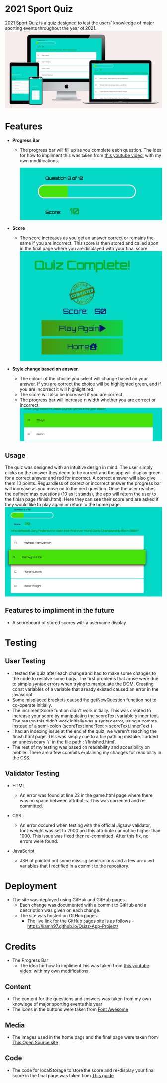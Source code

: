 # 2021 Sport Quiz

2021 Sport Quiz is a quiz designed to test the users' knowledge of major sporting events throughout the year of 2021.
![Image of the home page on multiple devices](assets/images/design_mockup.jpg)

# Features
- __Progress Bar__
    - The progress bar will fill up as you complete each question. The idea for how to impliment this was taken from [this youtube video:](https://www.youtube.com/watch?v=basf1lH1H-E&ab_channel=WebDevSimplified) with my own modifications.

       ![Image of the progress bar](assets/images/progress.jpg)

- __Score__
    - The score increases as you get an answer correct or remains the same if you are incorrect.
    This score is then stored and called apon in the final page where you are displayed with your final score
    ![Image of the final page](assets/images/finish.jpg)

- __Style change based on answer__
    - The colour of the choice you select will change based on your answer. If you are correct the choice will be highlighted green, and if you are incorrect it will highlight red.
    - The score will also be increased if you are correct.
    - The progress bar will increase in width whether you are correct or incorrect
        ![Image of the choice style change](assets/images/style.jpg)
 
## Usage
The quiz was designed with an intuitive design in mind.
The user simply clicks on the answer they deem to be correct and the app will display green for a correct answer and red for incorrect.
A correct answer will also give them 10 points.
Reguardless of correct or incorrect answer the progress bar will increase as you move on to the next question.
Once the user reaches the defined max questions (10 as it stands), the app will return the user to the finish page (finish.html).
Here they can see their score and are asked if they would like to play again or return to the home page.
![Image of the game page](assets/images/game.jpg)

## Features to impliment in the future
 - A scoreboard of stored scores with a username display

 # Testing

## User Testing

- I tested the quiz after each change and had to make some changes to the code to resolve some bugs.
    The first problems that arose were due to simple syntax errors when trying to manipulate the DOM. Creating const variables of a variable that already existed caused an error in the javascript.
- Some misplaced brackets caused the getNewQuestion function not to co-operate initially.
- The incrimentScore funtion didn't work initially. This was created to increase your score by manipulating the scoreText variable's inner text. 
    The reason this didn't work initially was a syntax error, using a comma instead of a semi-colon (scoreText,innerText > scoreText.innerText )
-   I had an indexing issue at the end of the quiz, we weren't reaching the finish.html page. This was simply due to a file pathing mistake. I added an unnessecary '/' in the file path : '/finished.html'.
-   The rest of my testing was based on readability and accesibility on mobile. There are a few commits explaining my changes for readibility in the CSS.

 ## Validator Testing

 - HTML 
    - An error was found at line 22 in the game.html page where there was no space between attributes. This was corrected and re-committed. 

- CSS
    - An error occured when testing with the official Jigsaw validator, font-weight was set to 2000 and this attribute cannot be higher than 1000. This issue was fixed then re-committed. After this fix, no errors were found.
- JavaScript
    - JSHint pointed out some missing semi-colons and a few un-used variables that I rectified in a commit to the repository.

# Deployment
-   The site was deployed using GitHub and GitHub pages.
    - Each change was documented with a commit to GitHub and a description was given on each change.
    - The site was hosted on GitHub pages.
        - The live link for the GitHub pages site is as follows - https://liamh97.github.io/Quizz-App-Project/



# Credits
- The Progress Bar
    - The idea for how to impliment this was taken from [this youtube video:](https://www.youtube.com/watch?v=basf1lH1H-E&ab_channel=WebDevSimplified) with my own modifications.
## Content
-   The content for the questions and answers was taken from my own knowlege of major sporting events this year
- The icons in the buttons were taken from [Font Awesome ](https://fontawesome.com/)
## Media
-  The images used in the home page and the final page were taken from [This Open Source site](https://stock.adobe.com/)

## Code 
 - The code for localStorage to store the score and re-display your final score in the final page was taken from [This guide ](https://blog.logrocket.com/localstorage-javascript-complete-guide/)


